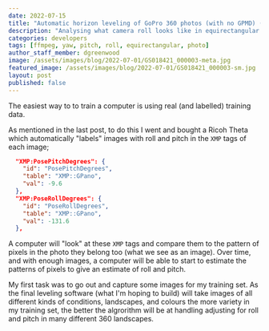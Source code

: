 ```yaml
---
date: 2022-07-15
title: "Automatic horizon leveling of GoPro 360 photos (with no GPMD) (Part 3)"
description: "Analysing what camera roll looks like in equirectangular photos and how to account for it."
categories: developers
tags: [ffmpeg, yaw, pitch, roll, equirectangular, photo]
author_staff_member: dgreenwood
image: /assets/images/blog/2022-07-01/GS018421_000003-meta.jpg
featured_image: /assets/images/blog/2022-07-01/GS018421_000003-sm.jpg
layout: post
published: false
---
```


The easiest way to to train a computer is using real (and labelled) training data.

As mentioned in the last post, to do this I went and bought a Ricoh Theta which automatically "labels" images with roll and pitch in the `XMP` tags of each image;

```json
  "XMP:PosePitchDegrees": {
    "id": "PosePitchDegrees",
    "table": "XMP::GPano",
    "val": -9.6
  },
  "XMP:PoseRollDegrees": {
    "id": "PoseRollDegrees",
    "table": "XMP::GPano",
    "val": -131.6
  },
```

A computer will "look" at these `XMP` tags and compare them to the pattern of pixels in the photo they belong too (what we see as an image). Over time, and with enough images, a computer will be able to start to estimate the patterns of pixels to give an estimate of roll and pitch.

My first task was to go out and capture some images for my training set. As the final leveling software (what I'm hoping to build) will take images of all different kinds of conditions, landscapes, and colours the more variety in my training set, the better the algrorithm will be at handling adjusting for roll and pitch in many different 360 landscapes.












